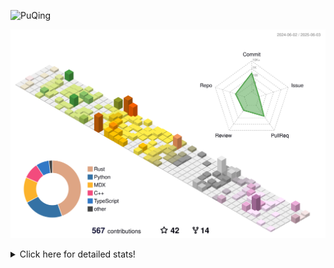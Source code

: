 ![PuQing](https://user-images.githubusercontent.com/27223114/171565019-9a56fae6-b08b-421f-99db-7e830da42371.png)

![](./profile-3d-contrib/profile-season-animate.svg)

<details>
<summary>Click here for detailed stats!</summary>

<!--START_SECTION:waka-->
![Lines of code](https://img.shields.io/badge/From%20Hello%20World%20I%27ve%20Written-2.0%20million%20lines%20of%20code-blue)

**🐱 My GitHub Data** 

> 📦 445.7 kB Used in GitHub's Storage 
 > 
> 🏆 198 Contributions in the Year 2025
 > 
> 🚫 Not Opted to Hire
 > 
> 📜 35 Public Repositories 
 > 
> 🔑 34 Private Repositories 
 > 
**I'm an Early 🐤** 

```text
🌞 Morning                853 commits         ██░░░░░░░░░░░░░░░░░░░░░░░   09.91 % 
🌆 Daytime                3690 commits        ███████████░░░░░░░░░░░░░░   42.87 % 
🌃 Evening                1930 commits        ██████░░░░░░░░░░░░░░░░░░░   22.42 % 
🌙 Night                  2134 commits        ██████░░░░░░░░░░░░░░░░░░░   24.79 % 
```


📊 **This Week I Spent My Time On** 

```text
💬 Programming Languages: 
Other                    24 hrs 56 mins      ███████████████░░░░░░░░░░   60.58 % 
Python                   6 hrs 28 mins       ████░░░░░░░░░░░░░░░░░░░░░   15.71 % 
Typst                    2 hrs 58 mins       ██░░░░░░░░░░░░░░░░░░░░░░░   07.22 % 
TypeScript               1 hr 51 mins        █░░░░░░░░░░░░░░░░░░░░░░░░   04.51 % 
Org                      1 hr 10 mins        █░░░░░░░░░░░░░░░░░░░░░░░░   02.87 % 

🔥 Editors: 
Arc                      19 hrs 23 mins      ████████████░░░░░░░░░░░░░   47.10 % 
VS Code                  13 hrs 3 mins       ████████░░░░░░░░░░░░░░░░░   31.70 % 
Ghostty                  4 hrs 37 mins       ███░░░░░░░░░░░░░░░░░░░░░░   11.25 % 
Telegram                 2 hrs 11 mins       █░░░░░░░░░░░░░░░░░░░░░░░░   05.31 % 
NetEaseMusic             1 hr 19 mins        █░░░░░░░░░░░░░░░░░░░░░░░░   03.24 % 

💻 Operating System: 
Mac                      29 hrs 30 mins      ██████████████████░░░░░░░   71.66 % 
Linux                    6 hrs 36 mins       ████░░░░░░░░░░░░░░░░░░░░░   16.04 % 
WSL                      5 hrs 4 mins        ███░░░░░░░░░░░░░░░░░░░░░░   12.30 % 
```


<!--END_SECTION:waka-->
</details>
